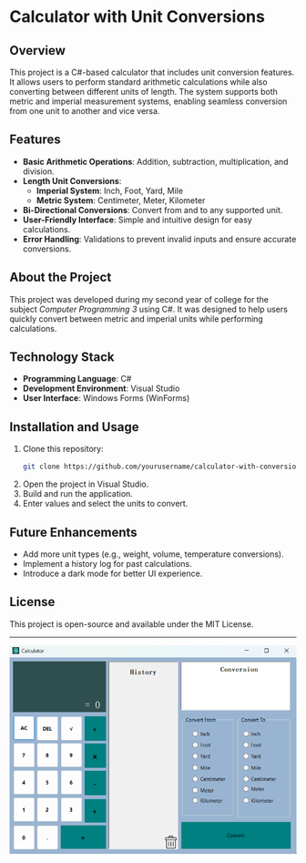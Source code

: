 # Calculator with Unit Conversions

## Overview
This project is a C#-based calculator that includes unit conversion features. It allows users to perform standard arithmetic calculations while also converting between different units of length. The system supports both metric and imperial measurement systems, enabling seamless conversion from one unit to another and vice versa.

## Features
- **Basic Arithmetic Operations**: Addition, subtraction, multiplication, and division.
- **Length Unit Conversions**:
  - **Imperial System**: Inch, Foot, Yard, Mile
  - **Metric System**: Centimeter, Meter, Kilometer
- **Bi-Directional Conversions**: Convert from and to any supported unit.
- **User-Friendly Interface**: Simple and intuitive design for easy calculations.
- **Error Handling**: Validations to prevent invalid inputs and ensure accurate conversions.

## About the Project
This project was developed during my second year of college for the subject *Computer Programming 3* using C#. It was designed to help users quickly convert between metric and imperial units while performing calculations.

## Technology Stack
- **Programming Language**: C#
- **Development Environment**: Visual Studio
- **User Interface**: Windows Forms (WinForms)

## Installation and Usage
1. Clone this repository:
   ```sh
   git clone https://github.com/yourusername/calculator-with-conversions.git
   ```
2. Open the project in Visual Studio.
3. Build and run the application.
4. Enter values and select the units to convert.

## Future Enhancements
- Add more unit types (e.g., weight, volume, temperature conversions).
- Implement a history log for past calculations.
- Introduce a dark mode for better UI experience.

## License
This project is open-source and available under the MIT License.

---

![App Screenshot](Resources/calculator-with-unit-conversions-screenshot.png)

